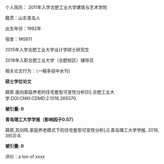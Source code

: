 个人简历：
2011年入学合肥工业大学建筑与艺术学院

籍贯：山东青岛人

出生年份：1992年

宿舍：1#S611

2015年入学合肥工业大学设计学硕士研究生

2018年入职合肥工业大学（合肥校区）辅导员

相关论文行为：（一稿多投中水刊）

**硕士学位论文**

薛原.面向家庭养老的住宅套型可变性分析[D].合肥工业大学.DOI:CNKI:CDMD:2.1018.269370.

**被引量:  0** 

**青岛理工大学学报（影响因子0.57）**

薛原,苏剑鸣.家庭养老模式下的住宅套型可变性分析[J].青岛理工大学学报, 2018, 39(3):8.

**被引量:  0** 

评价：a ton of xxxx
